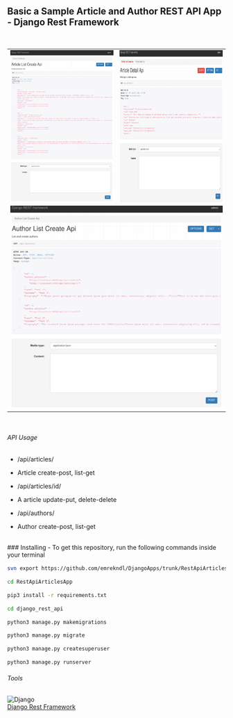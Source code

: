## Basic a Sample Article and Author REST API App - Django Rest Framework
<br />
<p align="center">

<table>
<tr><td>
<img src="images/article_list.png" width="650" height="350" alt=""></td><td>
<img src="images/article_detail.png" width="650" height="350" alt="">
</td></tr>
<tr><td colspan="2">
<img src="images/author_list.png" alt="">
</td></tr>
</table>
</p>
<br />

###### API Usage
- /api/articles/
* Article create-post, list-get
- /api/articles/id/
* A article update-put, delete-delete
- /api/authors/
* Author create-post, list-get
<br/>
### Installing
- To get this repository, run the following commands inside your terminal

```bash
svn export https://github.com/emrekndl/DjangoApps/trunk/RestApiArticlesApp
```

```bash
cd RestApiArticlesApp
```

```bash
pip3 install -r requirements.txt
```

```bash
cd django_rest_api
```

```bash
python3 manage.py makemigrations
```

```bash
python3 manage.py migrate
```

```bash
python3 manage.py createsuperuser
```

```bash
python3 manage.py runserver
```

###### Tools
![Django](https://img.shields.io/badge/Django-092E20?style=for-the-badge&logo=django&logoColor=white)
<br>
[Django Rest Framework](https://www.django-rest-framework.org/)


